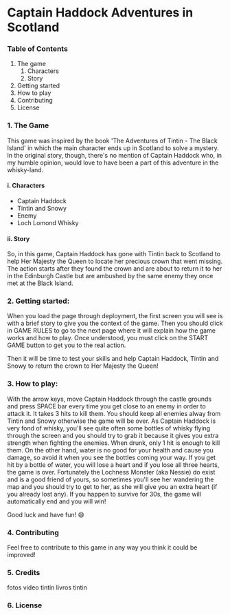 # Captain Haddock Adventures in Scotland

### Table of Contents

1. The game
    1. Characters
    1. Story
1. Getting started
1. How to play
1. Contributing
1. License

### 1. The Game
This game was inspired by the book 'The Adventures of Tintin - The Black Island' in which the main character ends up in Scotland to solve a mystery. In the original story, though, there's no mention of Captain Haddock who, in my humble opinion, would love to have been a part of this adventure in the whisky-land.

#### i. Characters

* Captain Haddock
* Tintin and Snowy
* Enemy
* Loch Lomond Whisky

#### ii. Story

So, in this game, Captain Haddock has gone with Tintin back to Scotland to help Her Majesty the Queen to locate her precious crown that went missing. The action starts after they found the crown and are about to return it to her in the Edinburgh Castle but are ambushed by the same enemy they once met at the Black Island.

### 2. Getting started:

When you load the page through deployment, the first screen you will see is with a brief story to give you the context of the game. Then you should click in GAME RULES to go to the next page where it will explain how the game works and how to play. Once understood, you must click on the START GAME button to get you to the real action.

Then it will be time to test your skills and help Captain Haddock, Tintin and Snowy to return the crown to Her Majesty the Queen!

<pagina inicial>

### 3. How to play:

With the arrow keys, move Captain Haddock through the castle grounds and press SPACE bar every time you get close to an enemy in order to attack it. It takes 3 hits to kill them. You should keep all enemies alway from Tintin and Snowy otherwise the game will be over. As Captain Haddock is very fond of whisky, you'll see quite often some bottles of whisky flying through the screen and you should try to grab it because it gives you extra strength when fighting the enemies. When drunk, only 1 hit is enough to kill them. On the other hand, water is no good for your health and cause you damage, so avoid it when you see the bottles coming your way. If you get hit by a bottle of water, you will lose a heart and if you lose all three hearts, the game is over. Fortunately the Lochness Monster (aka Nessie) do exist and is a good friend of yours, so sometimes you'll see her wandering the map and you should try to get to her, as she will give you an extra heart (if you already lost any). If you happen to survive for 30s, the game will automatically end and you will win!

<pagina acao>
<melhorar explicacao com icones/fotos>

Good luck and have fun! :smile:

### 4. Contributing

Feel free to contribute to this game in any way you think it could be improved!

### 5. Credits
fotos
video tintin
livros tintin

### 6. License
